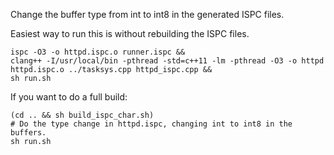 Change the buffer type from int to int8 in the generated ISPC files.

Easiest way to run this is without rebuilding the ISPC files.

```
ispc -O3 -o httpd.ispc.o runner.ispc &&
clang++ -I/usr/local/bin -pthread -std=c++11 -lm -pthread -O3 -o httpd httpd.ispc.o ../tasksys.cpp httpd_ispc.cpp &&
sh run.sh
```

If you want to do a full build:

```
(cd .. && sh build_ispc_char.sh)
# Do the type change in httpd.ispc, changing int to int8 in the buffers.
sh run.sh
```
